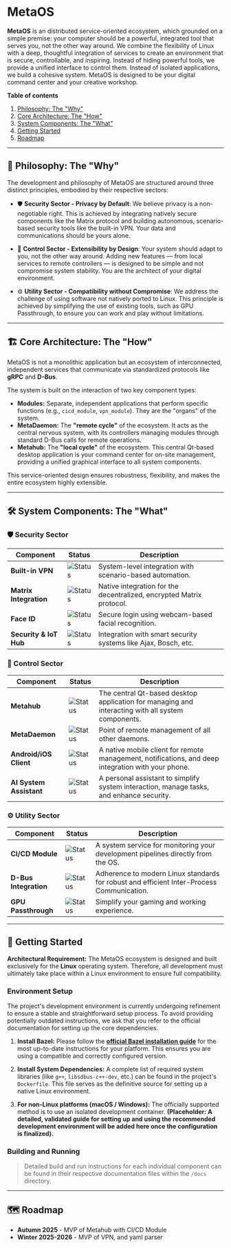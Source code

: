 # MetaOS
**MetaOS** is an distributed service-oriented ecosystem, which grounded on a simple premise: your computer should be a powerful, integrated tool that serves you, not the other way around. We combine the flexibility of Linux with a deep, thoughtful integration of services to create an environment that is secure, controllable, and inspiring.
Instead of hiding powerful tools, we provide a unified interface to control them. Instead of isolated applications, we build a cohesive system. MetaOS is designed to be your digital command center and your creative workshop.

**Table of contents**

1.  [Philosophy: The "Why"](#-philosophy-the-why)
2.  [Core Architecture: The "How"](#️-core-architecture-the-how)
3.  [System Components: The "What"](#️-system-components-the-what)
4.  [Getting Started](#-getting-started)
5.  [Roadmap](#️-roadmap)

---
## 🧠 Philosophy: The "Why"

The development and philosophy of MetaOS are structured around three distinct principles, embodied by their respective sectors:

* 🛡️ **Security Sector - Privacy by Default**: We believe privacy is a non-negotiable right. This is achieved by integrating natively secure components like the Matrix protocol and building autonomous, scenario-based security tools like the built-in VPN. Your data and communications should be yours alone.

* 📲 **Control Sector - Extensibility by Design**: Your system should adapt to you, not the other way around. Adding new features — from local services to remote controllers — is designed to be simple and not compromise system stability. You are the architect of your digital environment.

* ⚙️ **Utility Sector - Compatibility without Compromise**: We address the challenge of using software not natively ported to Linux. This principle is achieved by simplifying the use of existing tools, such as GPU Passthrough, to ensure you can work and play without limitations.

---
## 🏗️ Core Architecture: The "How"

MetaOS is not a monolithic application but an ecosystem of interconnected, independent services that communicate via standardized protocols like **gRPC** and **D-Bus**.

The system is built on the interaction of two key component types:

* **Modules:** Separate, independent applications that perform specific functions (e.g., `cicd_module`, `vpn_module`). They are the "organs" of the system.
* **MetaDaemon:** The **"remote cycle"** of the ecosystem. It acts as the central nervous system, with its controllers managing modules through standard D-Bus calls for remote operations.
* **Metahub:** The **"local cycle"** of the ecosystem. This central Qt-based desktop application is your command center for on-site management, providing a unified graphical interface to all system components.

This service-oriented design ensures robustness, flexibility, and makes the entire ecosystem highly extensible.

---
## 🛠️ System Components: The "What"

### 🛡️ Security Sector ###


| Component | Status | Description |
|---|---|---|
| **Built-in VPN** | ![Status](https://img.shields.io/badge/status-planned-lightgrey) | System-level integration with scenario-based automation. |
| **Matrix Integration** | ![Status](https://img.shields.io/badge/status-planned-lightgrey) | Native integration for the decentralized, encrypted Matrix protocol. |
| **Face ID** | ![Status](https://img.shields.io/badge/status-planned-lightgrey) | Secure login using webcam-based facial recognition. |
| **Security & IoT Hub**| ![Status](https://img.shields.io/badge/status-planned-lightgrey) | Integration with smart security systems like Ajax, Bosch, etc. |

### 📱 Control Sector ###

| Component | Status | Description |
|---|---|---|
|**Metahub** | ![Status](https://img.shields.io/badge/status-in%20progress-yellow)|The central Qt-based desktop application for managing and interacting with all system components. 
|**MetaDaemon**| ![Status](https://img.shields.io/badge/status-in%20progress-yellow) | Point of remote management of all other daemons.
|**Android/iOS Client**| ![Status](https://img.shields.io/badge/status-in%20progress-yellow) | A native mobile client for remote management, notifications, and deep integration with your phone.
| **AI System Assistant** | ![Status](https://img.shields.io/badge/status-planned-lightgrey) | A personal assistant to simplify system interaction, manage tasks, and enhance security. 

### ⚙️ Utility Sector ###

| Component | Status | Description |
|---|---|---|
|**CI/CD Module** | ![Status](https://img.shields.io/badge/status-in%20progress-yellow)| A system service for monitoring your development pipelines directly from the OS. 
|**D-Bus Integration** | ![Status](https://img.shields.io/badge/status-in%20progress-yellow)| Adherence to modern Linux standards for robust and efficient Inter-Process Communication.
|**GPU Passthrough** | ![Status](https://img.shields.io/badge/status-planned-lightgrey) | Simplify your gaming and working experience.

---
## 🚀 Getting Started

**Architectural Requirement:** The MetaOS ecosystem is designed and built exclusively for the **Linux** operating system. Therefore, all development must ultimately take place within a Linux environment to ensure full compatibility.

### Environment Setup

The project's development environment is currently undergoing refinement to ensure a stable and straightforward setup process. To avoid providing potentially outdated instructions, we ask that you refer to the official documentation for setting up the core dependencies.

1.  **Install Bazel:** Please follow the [**official Bazel installation guide**](https://bazel.build/install) for the most up-to-date instructions for your platform. This ensures you are using a compatible and correctly configured version.

2.  **Install System Dependencies:** A complete list of required system libraries (like `g++`, `libsdbus-c++-dev`, etc.) can be found in the project's `Dockerfile`. This file serves as the definitive source for setting up a native Linux environment.

3.  **For non-Linux platforms (macOS / Windows):** The officially supported method is to use an isolated development container.
    **(Placeholder: A detailed, validated guide for setting up and using the recommended development environment will be added here once the configuration is finalized).**

### Building and Running

> Detailed build and run instructions for each individual component can be found in their respective documentation files within the `/docs` directory.
---
## 🗺️ Roadmap

* **Autumn 2025** - MVP of Metahub with CI/CD Module
* **Winter 2025-2026** - MVP of VPN, and yaml parser
